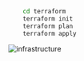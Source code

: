 ```bash
    cd terraform
    terraform init
    terraform plan
    terraform apply
```
![infrastructure](https://github.com/sara-soomro/Project/blob/main/terraform/bucket.jpeg?raw=true)
